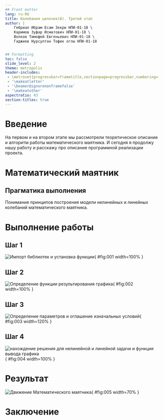 ```yaml
---
## Front matter
lang: ru-RU
title: Колебания цепочек(8). Третий этап
author: |
	Гебриал Ибрам Есам Зекри НПИ-01-18 \	 
	Каримов Зуфар Исматович НПИ-01-18 \
	Волков Тимофей Евгеньевич НПИ-01-18 \
	Гаджиев Нурсултан Тофик оглы НПИ-01-18


## Formatting
toc: false
slide_level: 2
theme: metropolis
header-includes: 
 - \metroset{progressbar=frametitle,sectionpage=progressbar,numbering=fraction}
 - '\makeatletter'
 - '\beamer@ignorenonframefalse'
 - '\makeatother'
aspectratio: 43
section-titles: true
---
```


# Введение

На первом и на втором этапе мы рассмотрели теоретическое описание и алгоритм работы математического маятника. И сегодня я продолжу нашу работу и расскажу про описание программной реализации проекта.

# Математический маятник

## Прагматика выполнения

Понимание принципов построения модели нелинейных и линейных колебаний математического маятника.

# Выполнение работы 

## Шаг 1

![Импорт библиотек и установка функции](image/1.png){ #fig:001 width=100% }

## Шаг 2

![Определение функции результирования графика](image/2.png){ #fig:002 width=100% }

## Шаг 3

![Определение параметров и оглашение изначальных условий](image/3.png){ #fig:003 width=120% }

## Шаг 4

![нахождение решения для нелинейной и линейной задачи и функция вывода графика](image/4.png){ #fig:004 width=100% }

# Результат

![Движение Математического маятника](image/5.png){ #fig:005 width=70% }

# Заключение


